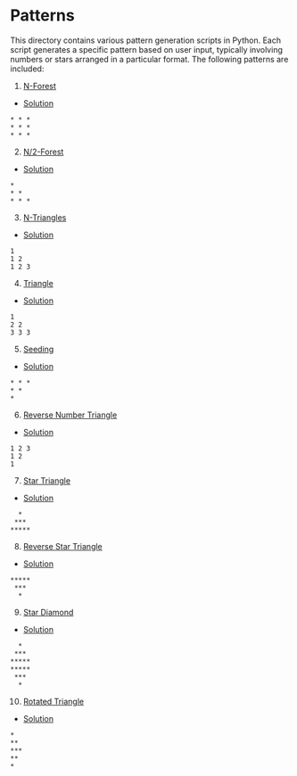 # Patterns

This directory contains various pattern generation scripts in Python. Each script generates a specific pattern based on user input, typically involving numbers or stars arranged in a particular format. The following patterns are included:

1. [N-Forest](https://www.naukri.com/Solution360/problems/n-forest_6570177)

- [Solution](./pattern_01.py)

```
* * *
* * *
* * *
```

2. [N/2-Forest](https://www.naukri.com/Solution360/problems/n-triangle_6570178)

- [Solution](./pattern_02.py)

```
*
* *
* * *
```

3. [N-Triangles](https://www.naukri.com/Solution360/problems/n-triangles_6573689)

- [Solution](./pattern_03.py)

```
1
1 2
1 2 3
```

4. [Triangle](https://www.naukri.com/Solution360/problems/triangle_6573690)

- [Solution](./pattern_04.py)

```
1
2 2
3 3 3
```

5. [Seeding](https://www.naukri.com/Solution360/problems/seeding_6581892)

- [Solution](./pattern_05.py)

```
* * *
* *
*
```

6. [Reverse Number Triangle](https://www.naukri.com/Solution360/problems/reverse-number-triangle_6581889)

- [Solution](./pattern_06.py)

```
1 2 3
1 2
1
```

7. [Star Triangle](https://www.naukri.com/Solution360/problems/star-triangle_6573671)

- [Solution](./pattern_07.py)

```
  *
 ***
*****
```

8. [Reverse Star Triangle](https://www.naukri.com/Solution360/problems/reverse-star-triangle_6573685)

- [Solution](./pattern_08.py)

```
*****
 ***
  *
```

9. [Star Diamond](https://www.naukri.com/Solution360/problems/star-diamond_6573686)

- [Solution](./pattern_09.py)

```
  *
 ***
*****
*****
 ***
  *
```

10. [Rotated Triangle](https://www.naukri.com/Solution360/problems/rotated-triangle_6573688)

- [Solution](./pattern_10.py)

```
*
**
***
**
*
```

